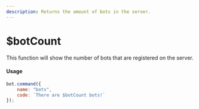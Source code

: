 ```yaml
---
description: Returns the amount of bots in the server.
---
```


# $botCount

This function will show the number of bots that are registered on the server.

#### Usage

```javascript
bot.command({
    name: "bots",
    code: `There are $botCount bots!`
});
```

